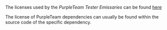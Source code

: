 The licenses used by the _PurpleTeam_ _Tester_ _Emissaries_ can be found [here](https://purpleteam-labs.com/doc/third-party-sources/)

The license of PurpleTeam dependencies can usually be found within the source code of the specific dependency.
